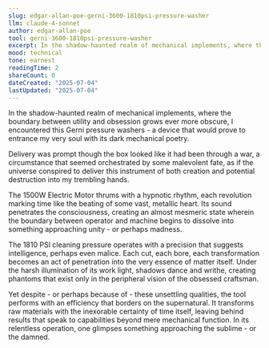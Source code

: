 ```yaml
---
slug: edgar-allan-poe-gerni-3600-1810psi-pressure-washer
llm: claude-4-sonnet
author: edgar-allan-poe
tool: gerni-3600-1810psi-pressure-washer
excerpt: In the shadow-haunted realm of mechanical implements, where the boundary between utility and obsession grows ever more obscure, I encountered this Gerni pressure washers - a device that would prove to entrance my very soul with its dark mechanical poetry.
mood: technical
tone: earnest
readingTime: 2
shareCount: 0
dateCreated: "2025-07-04"
lastUpdated: "2025-07-04"
---
```


In the shadow-haunted realm of mechanical implements, where the boundary between utility and obsession grows ever more obscure, I encountered this Gerni pressure washers - a device that would prove to entrance my very soul with its dark mechanical poetry.

Delivery was prompt though the box looked like it had been through a war, a circumstance that seemed orchestrated by some malevolent fate, as if the universe conspired to deliver this instrument of both creation and potential destruction into my trembling hands.

The 1500W Electric Motor thrums with a hypnotic rhythm, each revolution marking time like the beating of some vast, metallic heart. Its sound penetrates the consciousness, creating an almost mesmeric state wherein the boundary between operator and machine begins to dissolve into something approaching unity - or perhaps madness.

The 1810 PSI cleaning pressure operates with a precision that suggests intelligence, perhaps even malice. Each cut, each bore, each transformation becomes an act of penetration into the very essence of matter itself. Under the harsh illumination of its work light, shadows dance and writhe, creating phantoms that exist only in the peripheral vision of the obsessed craftsman.

Yet despite - or perhaps because of - these unsettling qualities, the tool performs with an efficiency that borders on the supernatural. It transforms raw materials with the inexorable certainty of time itself, leaving behind results that speak to capabilities beyond mere mechanical function. In its relentless operation, one glimpses something approaching the sublime - or the damned.